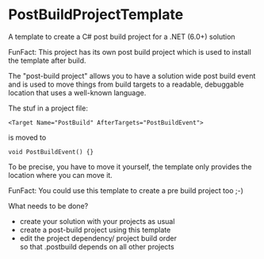 # PostBuildProjectTemplate

A template to create a C# post build project for a .NET (6.0+) solution

FunFact: This project has its own post build project which is used to install the template after build.

The "post-build project" allows you to have a solution wide post build event and is used to move things from build targets to a readable, debuggable location that uses a well-known language. 

The stuf in a project file: 

`<Target Name="PostBuild" AfterTargets="PostBuildEvent">`

is moved to 

`void PostBuildEvent() {}`

To be precise, you have to move it yourself, the template only provides the location where you can move it.

FunFact: You could use this template to create a pre build project too ;-) 

What needs to be done?

- create your solution with your projects as usual
- create a post-build project using this template
- edit the project dependency/ project build order  
  so that .postbuild depends on all other projects
